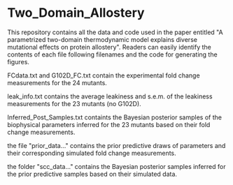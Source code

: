# Two_Domain_Allostery
This repository contains all the data and code used in the paper entitled "A parametrized two-domain thermodynamic model explains diverse mutational effects on protein allostery". Readers can easily identify the contents of each file following filenames and the code for generating the figures.

FCdata.txt and G102D_FC.txt contain the experimental fold change measurements for the 24 mutants.

leak_info.txt contains the average leakiness and s.e.m. of the leakiness measurements for the 23 mutants (no G102D).

Inferred_Post_Samples.txt containts the Bayesian posterior samples of the biophysical parameters inferred for the 23 mutants based on their fold change measurements.

the file "prior_data..." contains the prior predictive draws of parameters and their corresponding simulated fold change measurements.

the folder "scc_data..." contains the Bayesian posterior samples inferred for the prior predictive samples based on their simulated data.
